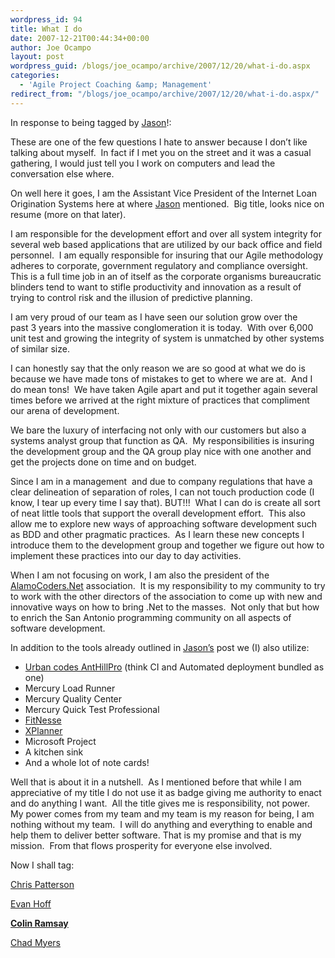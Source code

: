```yaml
---
wordpress_id: 94
title: What I do
date: 2007-12-21T00:44:34+00:00
author: Joe Ocampo
layout: post
wordpress_guid: /blogs/joe_ocampo/archive/2007/12/20/what-i-do.aspx
categories:
  - 'Agile Project Coaching &amp; Management'
redirect_from: "/blogs/joe_ocampo/archive/2007/12/20/what-i-do.aspx/"
---
```

In response to being tagged by <a href="https://lostechies.com/blogs/jason_meridth/archive/2007/12/20/what-i-do.aspx" target="_blank">Jason</a>!:

These are one of the few questions I hate to answer because I don&#8217;t like talking about myself.&nbsp; In fact if I met you on the street and it was a casual gathering, I would just tell you I work on computers and lead the conversation else where.

On well here it goes, I am the Assistant Vice President of the Internet Loan Origination Systems here at where <a href="https://lostechies.com/blogs/jason_meridth/archive/2007/12/20/what-i-do.aspx" target="_blank">Jason</a> mentioned.&nbsp; Big title, looks nice on resume (more on that later).

I am responsible for the development effort and over all system integrity for several web based applications that are utilized by our back office and field personnel.&nbsp; I am equally responsible for insuring that our Agile methodology adheres to&nbsp;corporate,&nbsp;government regulatory and compliance oversight.&nbsp; This is a full time job in an of itself as the corporate organisms bureaucratic blinders tend to want to stifle productivity and innovation as a result of trying to control risk and the illusion of predictive planning.

I am very proud of our team as I have seen our solution grow over the past&nbsp;3 years into the massive conglomeration it is today.&nbsp; With over 6,000 unit test and growing the integrity of system is unmatched by other systems of similar size.

I can honestly say that the only reason we are so good at what we do is because we have made tons of mistakes to get to where we are at.&nbsp; And I do mean tons!&nbsp; We have taken Agile apart and put it together again several times before we arrived at the right mixture of practices that compliment our arena of development.

We bare the luxury of interfacing not only with our customers but also a systems analyst group that function as QA.&nbsp; My responsibilities is insuring the development group and the QA group play nice with one another and get the projects done on time and on budget.

Since I am in a management&nbsp; and due to company regulations that have a clear delineation of separation of roles,&nbsp;I can not touch production code (I know, I tear up every time I say that). BUT!!!&nbsp; What I can do is create all sort of neat little tools that support the overall development effort.&nbsp; This also allow me to explore new ways of approaching software development such as BDD and other pragmatic practices.&nbsp; As I learn these new concepts I introduce them to the development group and together we figure out how to implement these practices into our day to day activities.

When I am not focusing on work, I am also the president of the [AlamoCoders.Net](http://alamocoders.net/) association.&nbsp;&nbsp;It&nbsp;is my responsibility to my community to try to work with the other directors of the association to come up with&nbsp;new and innovative ways on how&nbsp;to bring .Net to the masses.&nbsp;&nbsp;Not only that&nbsp;but how to enrich the San Antonio programming community&nbsp;on all aspects of software development.&nbsp;

In addition to the tools already outlined in <a href="https://lostechies.com/blogs/jason_meridth/archive/2007/12/20/what-i-do.aspx" target="_blank">Jason&#8217;s</a> post we (I) also utilize:

  * [Urban codes AntHillPro](http://www.urbancode.com/html/default.html) (think CI and Automated deployment bundled as one)
  * Mercury Load Runner
  * Mercury Quality Center
  * Mercury Quick Test Professional
  * [FitNesse](http://fitnesse.org/)
  * [XPlanner](http://xplanner.org/)
  * Microsoft Project
  * A kitchen sink
  * And a whole lot of note cards!

Well that is about it in a nutshell.&nbsp; As I mentioned before that while I am appreciative of my title I do not use it as badge giving me authority to enact and do anything I want.&nbsp; All the title gives me is responsibility, not power.&nbsp; My power comes from my team and my team is my reason for being, I am nothing without my team.&nbsp; I will do anything and everything to enable and help them to deliver better software. That is my promise and that is my mission.&nbsp; From that flows prosperity for everyone else involved.

Now I shall tag:

[Chris Patterson](https://lostechies.com/blogs/chris_patterson/default.aspx)

[Evan Hoff](https://lostechies.com/blogs/evan_hoff/default.aspx)

**[Colin Ramsay](https://lostechies.com/blogs/colin_ramsay/default.aspx)**

[Chad Myers](http://www.chadmyers.com/blog/)